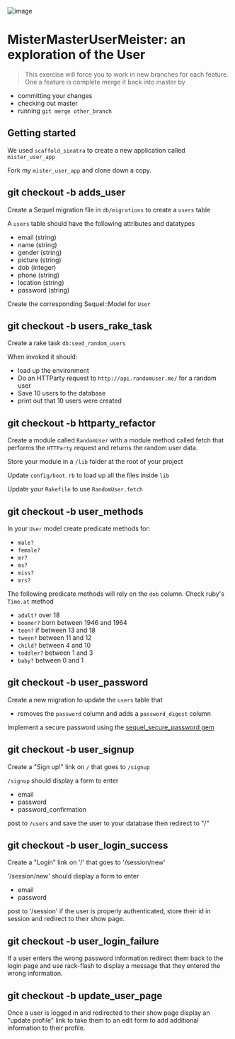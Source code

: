 ![image](http://i.ytimg.com/vi/3YYFFeVzmsw/maxresdefault.jpg)

# MisterMasterUserMeister: an exploration of the User

> This exercise will force you to work in new branches for each feature. 
One a feature is complete merge it back into master by
 - committing your changes
 - checking out master
 - running `git merge other_branch`

## Getting started

We used `scaffold_sinatra` to create a new application called `mister_user_app`

Fork my `mister_user_app` and clone down a copy.

## git checkout -b adds_user

Create a Sequel migration file in `db/migrations` to create a `users` table

A `users` table should have the following attributes and datatypes

- email  (string)
- name   (string)
- gender (string)
- picture (string)
- dob (integer)
- phone (string)
- location (string)
- password (string)

Create the corresponding Sequel::Model for `User`

## git checkout -b users_rake_task

Create a rake task `db:seed_random_users`

When invoked it should:
- load up the environment
- Do an HTTParty request to `http://api.randomuser.me/` for a random user
- Save 10 users to the database
- print out that 10 users were created

## git checkout -b httparty_refactor

Create a module called `RandomUser` with a module method called fetch
that performs the `HTTParty` request and returns the random user data.

Store your module in a `/lib` folder at the root of your project

Update `config/boot.rb` to load up all the files inside `lib`

Update your `Rakefile` to use `RandomUser.fetch`

## git checkout -b user_methods

In your `User` model create predicate methods for:
- `male?`
- `female?`
- `mr?`
- `ms?`
- `miss?`
- `mrs?`

The following predicate methods will rely on the `dob` column.
Check ruby's `Time.at` method

- `adult?` over 18
- `boomer?` born between 1946 and 1964
- `teen?` if between 13 and 18
- `tween?` between 11 and 12
- `child?` between 4 and 10
- `toddler?` between 1 and 3
- `baby?` between 0 and 1

## git checkout -b user_password

Create a new migration to update the `users` table that
- removes the `password` column and adds a `password_digest` column

Implement a secure password using the 
[sequel_secure_password gem](http://mlen.pl/sequel_secure_password/)

## git checkout -b user_signup

Create a "Sign up!" link on `/` that goes to `/signup`

`/signup` should display a form to enter

- email
- password
- password_confirmation

post to `/users` and save the user to your database then redirect to "/"

## git checkout -b user_login_success

Create a "Login" link on '/' that goes to '/session/new'

'/session/new' should display a form to enter

- email
- password

post to '/session'  if the user is properly authenticated, store their id 
in session and redirect to their show page.

## git checkout -b user_login_failure

If a user enters the wrong password information redirect them back to the 
login page and use rack-flash to display a message that they entered the 
wrong information.

## git checkout -b update_user_page

Once a user is logged in and redirected to their show page display an "update profile" link to take them to an edit form to add additional information to their profile.
